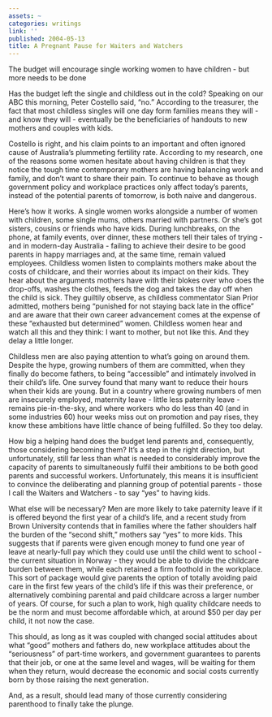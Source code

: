 ```yaml
---
assets: ~
categories: writings
link: ''
published: 2004-05-13
title: A Pregnant Pause for Waiters and Watchers
---
```

The budget will encourage single working women to have children - but
more needs to be done

Has the budget left the single and childless out in the cold? Speaking
on our ABC this morning, Peter Costello said, “no.” According to the
treasurer, the fact that most childless singles will one day form
families means they will - and know they will - eventually be the
beneficiaries of handouts to new mothers and couples with kids.

Costello is right, and his claim points to an important and often
ignored cause of Australia’s plummeting fertility rate. According to my
research, one of the reasons some women hesitate about having children
is that they notice the tough time contemporary mothers are having
balancing work and family, and don’t want to share their pain. To
continue to behave as though government policy and workplace practices
only affect today’s parents, instead of the potential parents of
tomorrow, is both naive and dangerous.

Here’s how it works. A single women works alongside a number of women
with children, some single mums, others married with partners. Or she’s
got sisters, cousins or friends who have kids. During lunchbreaks, on
the phone, at family events, over dinner, these mothers tell their tales
of trying - and in modern-day Australia - failing to achieve their
desire to be good parents in happy marriages and, at the same time,
remain valued employees. Childless women listen to complaints mothers
make about the costs of childcare, and their worries about its impact on
their kids. They hear about the arguments mothers have with their blokes
over who does the drop-offs, washes the clothes, feeds the dog and takes
the day off when the child is sick. They guiltily observe, as childless
commentator Sian Prior admitted, mothers being “punished for not staying
back late in the office” and are aware that their own career advancement
comes at the expense of these “exhausted but determined” women.
Childless women hear and watch all this and they think: I want to
mother, but not like this. And they delay a little longer.

Childless men are also paying attention to what’s going on around them.
Despite the hype, growing numbers of them are committed, when they
finally do become fathers, to being “accessible” and intimately involved
in their child’s life. One survey found that many want to reduce their
hours when their kids are young. But in a country where growing numbers
of men are insecurely employed, maternity leave - little less paternity
leave - remains pie-in-the-sky, and where workers who do less than 40
(and in some industries 60) hour weeks miss out on promotion and pay
rises, they know these ambitions have little chance of being fulfilled.
So they too delay.

How big a helping hand does the budget lend parents and, consequently,
those considering becoming them? It’s a step in the right direction, but
unfortunately, still far less than what is needed to considerably
improve the capacity of parents to simultaneously fulfil their ambitions
to be both good parents and successful workers. Unfortunately, this
means it is insufficient to convince the deliberating and planning group
of potential parents - those I call the Waiters and Watchers - to say
“yes” to having kids.

What else will be necessary? Men are more likely to take paternity leave
if it is offered beyond the first year of a child’s life, and a recent
study from Brown University contends that in families where the father
shoulders half the burden of the “second shift,” mothers say “yes” to
more kids. This suggests that if parents were given enough money to fund
one year of leave at nearly-full pay which they could use until the
child went to school - the current situation in Norway - they would be
able to divide the childcare burden between them, while each retained a
firm foothold in the workplace. This sort of package would give parents
the option of totally avoiding paid care in the first few years of the
child’s life if this was their preference, or alternatively combining
parental and paid childcare across a larger number of years. Of course,
for such a plan to work, high quality childcare needs to be the norm and
must become affordable which, at around $50 per day per child, it not
now the case.

This should, as long as it was coupled with changed social attitudes
about what “good” mothers and fathers do, new workplace attitudes about
the “seriousness” of part-time workers, and government guarantees to
parents that their job, or one at the same level and wages, will be
waiting for them when they return, would decrease the economic and
social costs currently born by those raising the next generation.

And, as a result, should lead many of those currently considering
parenthood to finally take the plunge.